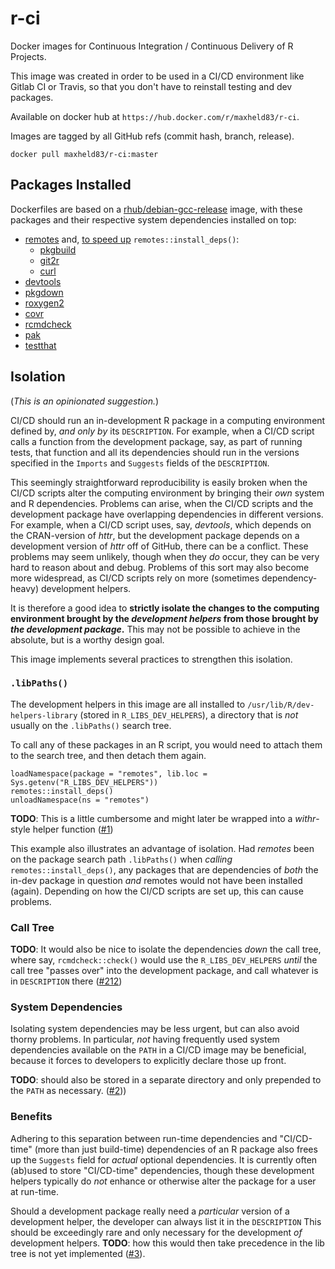 # r-ci

Docker images for Continuous Integration / Continuous Delivery of R Projects. 

This image was created in order to be used in a CI/CD environment like Gitlab CI or Travis, so that you don't have to reinstall testing and dev packages. 

Available on docker hub at `https://hub.docker.com/r/maxheld83/r-ci`.

Images are tagged by all GitHub refs (commit hash, branch, release).

```
docker pull maxheld83/r-ci:master
```


## Packages Installed

Dockerfiles are based on a [rhub/debian-gcc-release](https://github.com/r-hub/rhub-linux-builders) image, with these packages and their respective system dependencies installed on top: 

- [remotes](https://remotes.r-lib.org) and, [to speed up](https://remotes.r-lib.org) `remotes::install_deps()`:
    - [pkgbuild](https://github.com/r-lib/pkgbuild)
    - [git2r](git2r.r-lib)
    - [curl](https://github.com/jeroen/curl/)
- [devtools](http://devtools.r-lib.org)
- [pkgdown](http://pkgdown.r-lib.org)
- [roxygen2](https://cran.r-project.org/web/packages/roxygen2/index.html)
- [covr](https://covr.r-lib.org)
- [rcmdcheck](https://github.com/r-lib/rcmdcheck)
- [pak](https://pak.r-lib.org)
- [testthat](https://testthat.r-lib.org)


## Isolation

(*This is an opinionated suggestion.*)

CI/CD should run an in-development R package in a computing environment defined by, *and only by* its `DESCRIPTION`.
For example, when a CI/CD script calls a function from the development package, say, as part of running tests, that function and all its dependencies should run in the versions specified in the `Imports` and `Suggests` fields of the `DESCRIPTION`.

This seemingly straightforward reproducibility is easily broken when the CI/CD scripts alter the computing environment by bringing their *own* system and R dependencies.
Problems can arise, when the CI/CD scripts and the development package have overlapping dependencies in different versions.
For example, when a CI/CD script uses, say, *devtools*, which depends on the CRAN-version of *httr*, but the development package depends on a development version of *httr* off of GitHub, there can be a conflict.
These problems may seem unlikely, though when they *do* occur, they can be very hard to reason about and debug.
Problems of this sort may also become more widespread, as CI/CD scripts rely on more (sometimes dependency-heavy) development helpers.

It is therefore a good idea to **strictly isolate the changes to the computing environment brought by the *development helpers* from those brought by *the development package*.**
This may not be possible to achieve in the absolute, but is a worthy design goal.

This image implements several practices to strengthen this isolation.


### `.libPaths()`

The development helpers in this image are all installed to `/usr/lib/R/dev-helpers-library` (stored in `R_LIBS_DEV_HELPERS`), a directory that is *not* usually on the `.libPaths()` search tree.

To call any of these packages in an R script, you would need to attach them to the search tree, and then detach them again.

```
loadNamespace(package = "remotes", lib.loc = Sys.getenv("R_LIBS_DEV_HELPERS"))
remotes::install_deps()
unloadNamespace(ns = "remotes")
```

**TODO**: This is a little cumbersome and might later be wrapped into a *withr*-style helper function ([#1](https://github.com/maxheld83/r-ci/issues/1))

This example also illustrates an advantage of isolation.
Had *remotes* been on the package search path `.libPaths()` when *calling* `remotes::install_deps()`, any packages that are dependencies of *both* the in-dev package in question *and* remotes would not have been installed (again).
Depending on how the CI/CD scripts are set up, this can cause problems.


### Call Tree

**TODO**: It would also be nice to isolate the dependencies *down* the call tree, where say, `rcmdcheck::check()` would use the `R_LIBS_DEV_HELPERS` *until* the call tree "passes over" into the development package, and call whatever is in `DESCRIPTION` there ([#212](https://github.com/r-lib/ghactions/issues/212))


### System Dependencies

Isolating system dependencies may be less urgent, but can also avoid thorny problems.
In particular, *not* having frequently used system dependencies available on the `PATH` in a CI/CD image may be beneficial, because it forces to developers to explicitly declare those up front.

**TODO**: should also be stored in a separate directory and only prepended to the `PATH` as necessary. ([#2](https://github.com/maxheld83/r-ci/issues/2)))


### Benefits

Adhering to this separation between run-time dependencies and "CI/CD-time" (more than just build-time) dependencies of an R package also frees up the `Suggests` field for *actual*  optional dependencies.
It is currently often (ab)used to store "CI/CD-time" dependencies, though these development helpers typically do *not* enhance or otherwise alter the package for a user at run-time.

Should a development package really need a *particular* version of a development helper, the developer can always list it in the `DESCRIPTION`
This should be exceedingly rare and only necessary for the development *of* development helpers.
**TODO**: how this would then take precedence in the lib tree is not yet implemented ([#3](https://github.com/maxheld83/r-ci/issues/3)).
